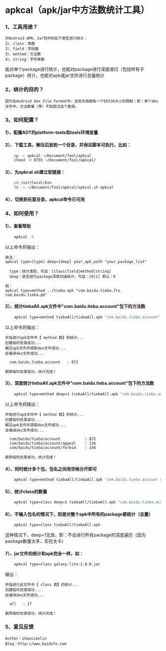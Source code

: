 apkcal（apk/jar中方法数统计工具）
===================================

### 1、工具用途？
	对Android APK、Jar包中的如下类型进行统计：
	1）、class：类数
	2）、field：字段数
	3）、method：方法数
	4）、string：字符串数

能对单个package进行统计，也能对package进行深度递归（包括所有子package）统计，也能对apk或jar文件进行总量统计	

### 2、统计的目的？
	因为在Android Dex File Format中，这些东西都有一个65536大小的限制；即：单个dex文件中，方法数量（等）不能超过这个数值。


### 3、如何配置？	
#### 1）、配置ADT的platform-tools和tools环境变量

#### 2）、下载工具，解压后放到一个目录，并保证脚本可执行，比如：
```bash
	cp -r apkcal ~/Document/Tool/apkcal
	chmod -R 0755 ~/Document/Tool/apkcal/
```	

#### 3）、为apkcal.sh建立软链接：
```bash
	cd /usr/local/bin
	ln -s ~/Document/Tool/apkcal/apkcal.sh apkcal
```	

#### 4）、切换到任意目录，apkcal命令已可用	


### 4、如何使用？
#### 1）、查看帮助
```bash
	apkcal -h
```
以上命令将输出：

	用法：
	apkcal type=[type] deep=[deep] your_apk_path "your_package_list"

	  type：统计类型，可选：[class|field|method|string]
	  deep：是否进行package深度扫描统计，可选：[0|1] 默认：0

	例：
	apkcal type=method ../tieba.apk "com.baidu.tieba.frs com.baidu.tieba.pb"

#### 2）、统计tiebaAll.apk文件中"com.baidu.tieba.account"包下的方法数
```bash
	apkcal type=method tiebaAll/tiebaAll.apk "com.baidu.tieba.account"
```
以上命令将输出：

	开始进行apk文件中【 method 数】的统计...
	创建临时目录成功...
	解压apk文件并提取dex文件成功...
	反编译dex文件成功...

	  com.baidu.tieba.account 	: 872

	删除临时目录成功，统计完成！

#### 3）、深度统计tiebaAll.apk文件中"com.baidu.tieba.account"包下的方法数
```bash
	apkcal type=method deep=1 tiebaAll/tiebaAll.apk "com.baidu.tieba.account"
```
以上命令将输出：

	开始进行apk文件中【 method 数】的统计...
	创建临时目录成功...
	解压apk文件并提取dex文件成功...
	反编译dex文件成功...

	  com/baidu/tieba/account 			: 872
	  com/baidu/tieba/account/appeal 	: 126
	  com/baidu/tieba/account/forbid 	: 144

	删除临时目录成功，统计完成！

#### 4）、同时统计多个包，包名之间用空格分开即可
```bash
	apkcal type=method tiebaAll/tiebaAll.apk "com.baidu.tieba.account com.baidu.tieba.frs com.baidu.tieba.pb"
```

#### 5）、统计class的数量
```bash
	apkcal type=class deep=1 tiebaAll/tiebaAll.apk "com.baidu.tieba.account"
```

#### 6）、不输入包名的情况下，则是对整个apk中所有的package都统计（总量）
```bash
	apkcal type=class tiebaAll/tiebaAll.apk
```
这种情况下，deep=1无效，即：不会进行所有package的深度遍历（因为package数量太多，实在太卡）

#### 7）、jar文件的统计和apk完全一样，如：
```bash
	apkcal type=class galaxy-lite-1.0.0.jar
```
输出：

	开始进行此文件中【 class 数】的统计...
	创建临时目录成功...
	反编译dex文件成功...

	  all 	: 17

	删除临时目录成功，统计完成！

### 5、意见反馈
	Author：zhaoxianlie
	Blog：http://www.baidufe.com

